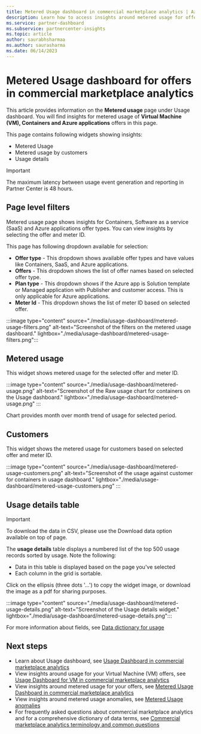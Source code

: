 ```yaml
---
title: Metered Usage dashboard in commercial marketplace analytics | Azure Marketplace
description: Learn how to access insights around metered usage for offers published to Azure Marketplace.
ms.service: partner-dashboard 
ms.subservice: partnercenter-insights
ms.topic: article
author: saurabhsharmaa
ms.author: saurasharma
ms.date: 06/14/2023
---
```



# Metered Usage dashboard for offers in commercial marketplace analytics

This article provides information on the **Metered usage** page under Usage dashboard. You will find insights for metered usage of **Virtual Machine (VM), Containers and Azure applications** offers in this page.

This page contains following widgets showing insights:

- Metered Usage
- Metered usage by customers
- Usage details

> [!IMPORTANT]
> The maximum latency between usage event generation and reporting in Partner Center is 48 hours.

## Page level filters

Metered usage page shows insights for Containers, Software as a service (SaaS) and Azure applications offer types. You can view insights by selecting the offer and meter ID.

This page has following dropdown available for selection:

- **Offer type** - This dropdown shows available offer types and have values like Containers, SaaS, and Azure applications.
- **Offers** - This dropdown shows the list of offer names based on selected offer type.
- **Plan type** - This dropdown shows if the Azure app is Solution template or Managed application with Publisher and customer access. This is only applicable for Azure applications.
- **Meter Id** - This dropdown shows the list of meter ID based on selected offer.

:::image type="content" source="./media/usage-dashboard/metered-usage-filters.png" alt-text="Screenshot of the filters on the metered usage dashboard." lightbox="./media/usage-dashboard/metered-usage-filters.png":::

## Metered usage

This widget shows metered usage for the selected offer and meter ID.

:::image type="content" source="./media/usage-dashboard/metered-usage.png" alt-text="Screenshot of the Raw usage chart for containers on the Usage dashboard." lightbox="./media/usage-dashboard/metered-usage.png" :::

Chart provides month over month trend of usage for selected period.

## Customers

This widget shows the metered usage for customers based on selected offer and meter ID.

:::image type="content" source="./media/usage-dashboard/metered-usage-customers.png" alt-text="Screenshot of the usage against customer for containers in usage dashboard." lightbox="./media/usage-dashboard/metered-usage-customers.png" :::

## Usage details table

> [!IMPORTANT]
> To download the data in CSV, please use the Download data option available on top of page.

The **usage details** table displays a numbered list of the top 500 usage records sorted by usage. Note the following:

- Data in this table is displayed based on the page you've selected
- Each column in the grid is sortable.

Click on the ellipsis (three dots '...') to copy the widget image, or download the image as a pdf for sharing purposes.

:::image type="content" source="./media/usage-dashboard/metered-usage-details.png" alt-text="Screenshot of the Usage details widget." lightbox="./media/usage-dashboard/metered-usage-details.png":::

For more information about fields, see [Data dictionary for usage](./usage-dashboard.md#data-dictionary)

## Next steps

- Learn about Usage dashboard, see [Usage Dashboard in commercial marketplace analytics](./usage-dashboard.md)
- View insights around usage for your Virtual Machine (VM) offers, see [Usage Dashboard for VM in commercial marketplace analytics](./usage-vm-dashboard.md)
- View insights around metered usage for your offers, see [ Metered Usage Dashboard in commercial marketplace analytics](usage-metered-dashboard.md)
- View insights around metered usage anomalies, see [ Metered Usage anomalies](anomaly-detection.md)
- For frequently asked questions about commercial marketplace analytics and for a comprehensive dictionary of data terms, see [Commercial marketplace analytics terminology and common questions](./analytics-faq.yml)